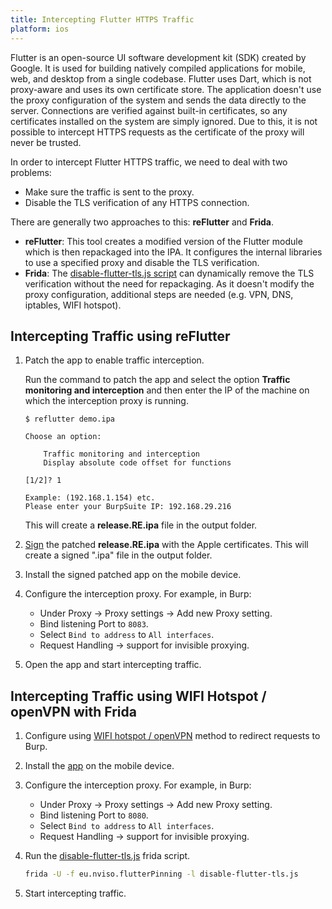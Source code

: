 ```yaml
---
title: Intercepting Flutter HTTPS Traffic
platform: ios
---
```


Flutter is an open-source UI software development kit (SDK) created by Google. It is used for building natively compiled applications for mobile, web, and desktop from a single codebase. Flutter uses Dart, which is not proxy-aware and uses its own certificate store. The application doesn't use the proxy configuration of the system and sends the data directly to the server. Connections are verified against built-in certificates, so any certificates installed on the system are simply ignored. Due to this, it is not possible to intercept HTTPS requests as the certificate of the proxy will never be trusted.

In order to intercept Flutter HTTPS traffic, we need to deal with two problems:

- Make sure the traffic is sent to the proxy.
- Disable the TLS verification of any HTTPS connection.

There are generally two approaches to this: **reFlutter** and **Frida**.

- **reFlutter**: This tool creates a modified version of the Flutter module which is then repackaged into the IPA. It configures the internal libraries to use a specified proxy and disable the TLS verification.
- **Frida**: The [disable-flutter-tls.js script](https://github.com/NVISOsecurity/disable-flutter-tls-verification) can dynamically remove the TLS verification without the need for repackaging. As it doesn't modify the proxy configuration, additional steps are needed (e.g. VPN, DNS, iptables, WIFI hotspot).

## Intercepting Traffic using reFlutter

1. Patch the app to enable traffic interception.

    Run the command to patch the app and select the option **Traffic monitoring and interception** and then enter the IP of the machine on which the interception proxy is running.

    ```plaintext
    $ reflutter demo.ipa

    Choose an option:

        Traffic monitoring and interception
        Display absolute code offset for functions

    [1/2]? 1

    Example: (192.168.1.154) etc.
    Please enter your BurpSuite IP: 192.168.29.216
    ```

    This will create a **release.RE.ipa** file in the output folder.

2. [Sign](../../techniques/ios/MASTG-TECH-0092.md) the patched **release.RE.ipa** with the Apple certificates. This will create a signed ".ipa" file in the output folder.

3. Install the signed patched app on the mobile device.

4. Configure the interception proxy. For example, in Burp:

   - Under Proxy -> Proxy settings -> Add new Proxy setting.
   - Bind listening Port to `8083`.
   - Select `Bind to address` to `All interfaces`.
   - Request Handling -> support for invisible proxying.

5. Open the app and start intercepting traffic.

## Intercepting Traffic using WIFI Hotspot / openVPN with Frida

1. Configure using [WIFI hotspot / openVPN](https://blog.nviso.eu/2020/06/12/intercepting-flutter-traffic-on-ios/) method to redirect requests to Burp.

2. Install the [app](../../apps/ios/MASTG-APP-0025.md) on the mobile device.

3. Configure the interception proxy. For example, in Burp:

   - Under Proxy -> Proxy settings -> Add new Proxy setting.
   - Bind listening Port to `8080`.
   - Select `Bind to address` to `All interfaces`.
   - Request Handling -> support for invisible proxying.

4. Run the [disable-flutter-tls.js](../../tools/generic/MASTG-TOOL-0101.md) frida script.

    ```bash
    frida -U -f eu.nviso.flutterPinning -l disable-flutter-tls.js
    ```

5. Start intercepting traffic.
